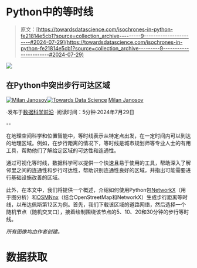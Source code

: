 # Python中的等时线

> 原文：[https://towardsdatascience.com/isochrones-in-python-fe21814e5cb1?source=collection_archive---------9-----------------------#2024-07-29](https://towardsdatascience.com/isochrones-in-python-fe21814e5cb1?source=collection_archive---------9-----------------------#2024-07-29)

![](../Images/fb82fe990e417e367c5e5b4ed1bbc1f6.png)

## 在Python中突出步行可达区域

[](https://medium.com/@janosovm?source=post_page---byline--fe21814e5cb1--------------------------------)[![Milan Janosov](../Images/b7ede67b165cdd368d96f13f46c68ccb.png)](https://medium.com/@janosovm?source=post_page---byline--fe21814e5cb1--------------------------------)[](https://towardsdatascience.com/?source=post_page---byline--fe21814e5cb1--------------------------------)[![Towards Data Science](../Images/a6ff2676ffcc0c7aad8aaf1d79379785.png)](https://towardsdatascience.com/?source=post_page---byline--fe21814e5cb1--------------------------------) [Milan Janosov](https://medium.com/@janosovm?source=post_page---byline--fe21814e5cb1--------------------------------)

·发布于[数据科学前沿](https://towardsdatascience.com/?source=post_page---byline--fe21814e5cb1--------------------------------) ·阅读时间：5分钟·2024年7月29日

--

在地理空间科学和位置智能中，等时线表示从特定点出发，在一定时间内可以到达的地理区域。例如，在步行距离的情况下，等时线是城市规划师等专业人士的有用工具，帮助他们了解给定区域的可达性和连通性。

通过可视化等时线，数据科学可以提供一个快速且易于使用的工具，帮助深入了解邻里之间的连通性和步行可达性，帮助识别连通性良好的区域，并指出可能需要进行基础设施改善的区域。

此外，在本文中，我们将提供一个概述，介绍如何使用Python包[NetworkX](https://networkx.org)（用于图分析）和[OSMNnx](https://osmnx.readthedocs.io/en/stable/)（结合OpenStreetMap和NetworkX）生成步行距离等时线，以布达佩斯第12区为例。首先，我们下载该区域的道路网络，然后选择一个随机节点（随机交叉口），接着绘制围绕该节点的5、10、20和30分钟的步行等时线。

*所有图像均由作者创建。*

# 数据获取
